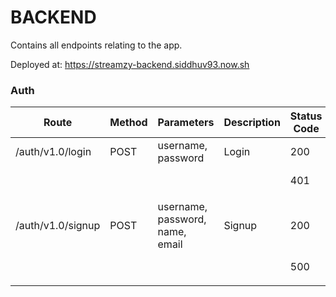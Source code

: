 # BACKEND

Contains all endpoints relating to the app.

Deployed at: https://streamzy-backend.siddhuv93.now.sh

### Auth

Route        | Method | Parameters | Description | Status Code | Response
-------------|--------|-----------|-------------|-------------|-------
/auth/v1.0/login  | POST   | username, password | Login | 200 | Authentication successfull
||||| 401 | Authentication error
||
/auth/v1.0/signup | POST | username, password, name, email | Signup | 200 | Registration successfull
||||| 500 | Error during registration
||
